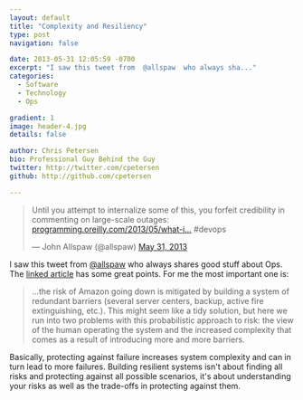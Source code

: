 ```yaml
---
layout: default
title: "Complexity and Resiliency"
type: post
navigation: false

date: 2013-05-31 12:05:59 -0700
excerpt: "I saw this tweet from  @allspaw  who always sha..."
categories:
  - Software
  - Technology
  - Ops

gradient: 1
image: header-4.jpg
details: false

author: Chris Petersen
bio: Professional Guy Behind the Guy
twitter: http://twitter.com/cpetersen
github: http://github.com/cpetersen

---
```


<blockquote class="twitter-tweet"><p>Until you attempt to internalize some of this, you forfeit credibility in commenting on large-scale outages: <a href="http://t.co/wZNXX4IdOP" title="http://programming.oreilly.com/2013/05/what-is-the-risk-that-amazon-will-go-down-again.html">programming.oreilly.com/2013/05/what-i…</a> #devops</p>&mdash; John Allspaw (@allspaw) <a href="https://twitter.com/allspaw/status/340521535318151169">May 31, 2013</a></blockquote>
<script async src="//platform.twitter.com/widgets.js" charset="utf-8"></script>

I saw this tweet from  [@allspaw](https://twitter.com/allspaw)  who always shares good stuff about Ops. The  [linked article](http://programming.oreilly.com/2013/05/what-is-the-risk-that-amazon-will-go-down-again.html)  has some great points. For me the most important one is:

 > ...the risk of Amazon going down is mitigated by building a system of redundant barriers (several server centers, backup, active fire extinguishing, etc.). This might seem like a tidy solution, but here we run into two problems with this probabilistic approach to risk: the view of the human operating the system and the increased complexity that comes as a result of introducing more and more barriers. 

 Basically, protecting against failure increases system complexity and can in turn lead to more failures. Building resilient systems isn't about finding all risks and protecting against all possible scenarios, it's  about understanding your risks as well as the trade-offs in protecting against them. 

 
